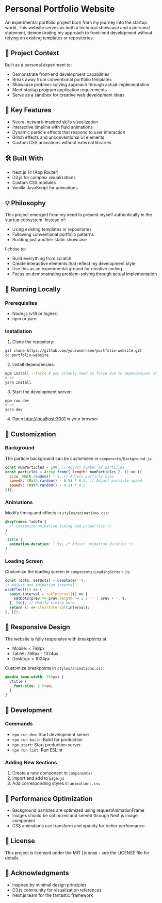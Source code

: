 # Personal Portfolio Website

An experimental portfolio project born from my journey into the startup world. This website serves as both a technical showcase and a personal statement, demonstrating my approach to front-end development without relying on existing templates or repositories.

## 🎯 Project Context

Built as a personal experiment to:
- Demonstrate front-end development capabilities
- Break away from conventional portfolio templates
- Showcase problem-solving approach through actual implementation
- Meet startup program application requirements
- Serve as a sandbox for creative web development ideas

## 🎨 Key Features

- Neural network-inspired skills visualization
- Interactive timeline with fluid animations
- Dynamic particle effects that respond to user interaction
- Glitch effects and unconventional UI elements
- Custom CSS animations without external libraries

## 🛠️ Built With

- Next.js 14 (App Router)
- D3.js for complex visualizations
- Custom CSS modules
- Vanilla JavaScript for animations

## 💡 Philosophy

This project emerged from my need to present myself authentically in the startup ecosystem. Instead of:
- Using existing templates or repositories
- Following conventional portfolio patterns
- Building just another static showcase

I chose to:
- Build everything from scratch
- Create interactive elements that reflect my development style
- Use this as an experimental ground for creative coding
- Focus on demonstrating problem-solving through actual implementation

## 🚀 Running Locally

### Prerequisites

- Node.js (v18 or higher)
- npm or yarn

### Installation

1. Clone the repository:
```bash
git clone https://github.com/yourusername/portfolio-website.git
cd portfolio-website
```

2. Install dependencies:
```bash
npm install --force # you proably need to force due to dependenices of motion
# or
yarn install
```

3. Start the development server:
```bash
npm run dev
# or
yarn dev
```

4. Open [http://localhost:3001](http://localhost:3001) in your browser

## 🎨 Customization

### Background

The particle background can be customized in `components/Background.js`:

```javascript
const numParticles = 100; // Adjust number of particles
const particles = Array.from({ length: numParticles }, () => ({
  size: Math.random() * 2, // Adjust particle size
  speedX: (Math.random() - 0.5) * 0.5, // Adjust particle speed
  speedY: (Math.random() - 0.5) * 0.5
}));
```

### Animations

Modify timing and effects in `styles/animations.css`:

```css
@keyframes fadeIn {
  /* Customize animation timing and properties */
}

.title {
  animation-duration: 1.5s; /* Adjust animation duration */
}
```

### Loading Screen

Customize the loading screen in `components/LoadingScreen.js`:

```javascript
const [dots, setDots] = useState('');
// Adjust dot animation interval
useEffect(() => {
  const interval = setInterval(() => {
    setDots(prev => prev.length >= 3 ? '' : prev + '.');
  }, 500); // Modify timing here
  return () => clearInterval(interval);
}, []);
```

## 📱 Responsive Design

The website is fully responsive with breakpoints at:
- Mobile: < 768px
- Tablet: 768px - 1024px
- Desktop: > 1024px

Customize breakpoints in `styles/animations.css`:

```css
@media (max-width: 768px) {
  .title {
    font-size: 2.5rem;
  }
}
```

## 🔧 Development

### Commands

- `npm run dev`: Start development server
- `npm run build`: Build for production
- `npm start`: Start production server
- `npm run lint`: Run ESLint

### Adding New Sections

1. Create a new component in `components/`
2. Import and add to `page.js`
3. Add corresponding styles in `animations.css`

## 🚥 Performance Optimization

- Background particles are optimized using requestAnimationFrame
- Images should be optimized and served through Next.js Image component
- CSS animations use transform and opacity for better performance

## 📄 License

This project is licensed under the MIT License - see the LICENSE file for details.

## 🙏 Acknowledgments

- Inspired by minimal design principles
- D3.js community for visualization references
- Next.js team for the fantastic framework